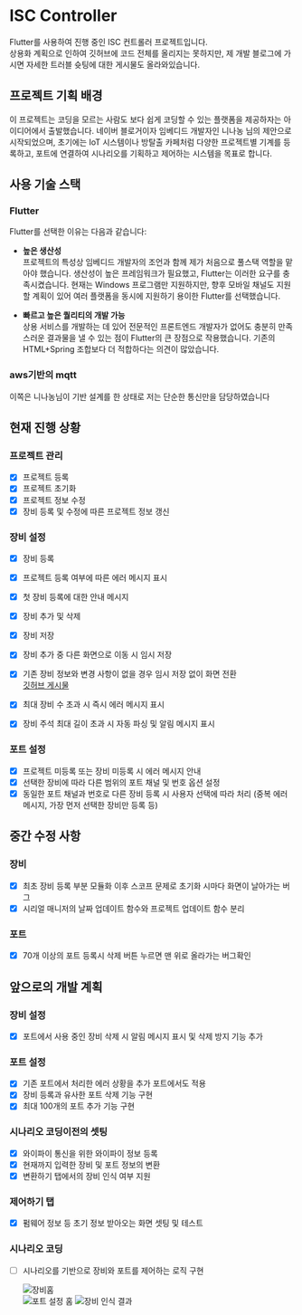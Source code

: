 # ISC Controller
Flutter를 사용하여 진행 중인 ISC 컨트롤러 프로젝트입니다.<br>
상용화 계획으로 인하여 깃허브에 코드 전체를 올리지는 못하지만, 제 개발 블로그에 가시면 자세한 트러블 슛팅에 대한 게시물도 올라와있습니다.

## 프로젝트 기획 배경

이 프로젝트는 코딩을 모르는 사람도 보다 쉽게 코딩할 수 있는 플랫폼을 제공하자는 아이디어에서 출발했습니다. 네이버 블로거이자 임베디드 개발자인 니나농 님의 제안으로 시작되었으며, 초기에는 IoT 시스템이나 방탈출 카페처럼 다양한 프로젝트별 기계를 등록하고, 포트에 연결하여 시나리오를 기획하고 제어하는 시스템을 목표로 합니다.

## 사용 기술 스택

### Flutter
Flutter를 선택한 이유는 다음과 같습니다:

- **높은 생산성**  
  프로젝트의 특성상 임베디드 개발자의 조언과 함께 제가 처음으로 풀스택 역할을 맡아야 했습니다. 생산성이 높은 프레임워크가 필요했고, Flutter는 이러한 요구를 충족시켰습니다. 현재는 Windows 프로그램만 지원하지만, 향후 모바일 채널도 지원할 계획이 있어 여러 플랫폼을 동시에 지원하기 용이한 Flutter를 선택했습니다.

- **빠르고 높은 퀄리티의 개발 가능**  
  상용 서비스를 개발하는 데 있어 전문적인 프론트엔드 개발자가 없어도 충분히 만족스러운 결과물을 낼 수 있는 점이 Flutter의 큰 장점으로 작용했습니다. 기존의 HTML+Spring 조합보다 더 적합하다는 의견이 많았습니다.
### aws기반의 mqtt
이쪽은 니나농님이 기반 설계를 한 상태로 저는 단순한 통신만을 담당하였습니다

## 현재 진행 상황

### 프로젝트 관리
- [x] 프로젝트 등록
- [x] 프로젝트 초기화
- [x] 프로젝트 정보 수정
- [x] 장비 등록 및 수정에 따른 프로젝트 정보 갱신

### 장비 설정
- [x] 장비 등록
- [x] 프로젝트 등록 여부에 따른 에러 메시지 표시
- [x] 첫 장비 등록에 대한 안내 메시지
- [x] 장비 추가 및 삭제
- [x] 장비 저장
- [x] 장비 추가 중 다른 화면으로 이동 시 임시 저장
- [x] 기존 장비 정보와 변경 사항이 없을 경우 임시 저장 없이 화면 전환<BR>
  [깃허브 게시물](https://park-yina.github.io/categories/project/flutter/re-isc/5)

- [x] 최대 장비 수 초과 시 즉시 에러 메시지 표시
- [x] 장비 주석 최대 길이 초과 시 자동 파싱 및 알림 메시지 표시

### 포트 설정
- [x] 프로젝트 미등록 또는 장비 미등록 시 에러 메시지 안내
- [x] 선택한 장비에 따라 다른 범위의 포트 채널 및 번호 옵션 설정
- [x] 동일한 포트 채널과 번호로 다른 장비 등록 시 사용자 선택에 따라 처리 (중복 에러 메시지, 가장 먼저 선택한 장비만 등록 등)
## 중간 수정 사항
### 장비
- [x] 최초 장비 등록 부분 모듈화 이후 스코프 문제로 초기화 시마다 화면이 날아가는 버그<br>
- [x] 시리얼 매니저의 날짜 업데이트 함수와 프로젝트 업데이트 함수 분리
### 포트
- [x] 70개 이상의 포트 등록시 삭제 버튼 누르면 맨 위로 올라가는 버그확인<br>
## 앞으로의 개발 계획

### 장비 설정
- [x] 포트에서 사용 중인 장비 삭제 시 알림 메시지 표시 및 삭제 방지 기능 추가

### 포트 설정
- [x] 기존 포트에서 처리한 에러 상황을 추가 포트에서도 적용
- [x] 장비 등록과 유사한 포트 삭제 기능 구현
- [x] 최대 100개의 포트 추가 기능 구현

### 시나리오 코딩이전의 셋팅
- [X] 와이파이 통신을 위한 와이파이 정보 등록<br>
- [X] 현재까지 입력한 장비 및 포트 정보의 변환<br>
- [X] 변환하기 탭에서의 장비 인식 여부 지원
### 제어하기 탭
- [X] 펌웨어 정보 등 초기 정보 받아오는 화면 셋팅 및 테스트<br>

### 시나리오 코딩
- [ ] 시나리오를 기반으로 장비와 포트를 제어하는 로직 구현


  ![장비홈](https://github.com/user-attachments/assets/dc70c85f-75df-4766-a7ee-d07aca38515f)<br>
  ![포트 설정 홈](https://github.com/user-attachments/assets/8837d3aa-a359-4de1-b949-e576886d60dc)
![장비 인식 결과](https://github.com/user-attachments/assets/0e1361bb-df39-4484-822a-9e766b44d0b0)

